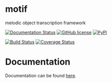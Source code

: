 # motif
melodic object transcription framework

[![Documentation Status](https://readthedocs.org/projects/motif/badge/?version=latest)](http://motif.readthedocs.io/en/latest/?badge=latest)
[![GitHub license](https://img.shields.io/badge/license-MIT-blue.svg)](https://raw.githubusercontent.com/rabitt/motif/master/LICENSE.md)
[![PyPI](https://img.shields.io/pypi/pyversions/Django.svg?maxAge=2592000)]()

[![Build Status](https://travis-ci.org/rabitt/motif.svg?branch=master)](https://travis-ci.org/rabitt/motif)
[![Coverage Status](https://coveralls.io/repos/github/rabitt/motif/badge.svg?branch=master)](https://coveralls.io/github/rabitt/motif?branch=master)

Documentation
=============
Documentation can be found [here](motif.readthedocs.io).
